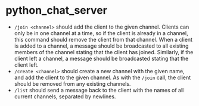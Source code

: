 # python_chat_server


- `/join <channel>` should add the client to the given channel.  Clients can only be in one channel at a time, so if the client is already in a channel, this command should remove the client from that channel. When a client is added to a channel, a message should be broadcasted to all existing members of the channel stating that the client has joined.  Similarly, if the client left a channel, a message should be broadcasted stating that the client left.
- `/create <channel>` should create a new channel with the given name, and add the client to the given channel.  As with the `/join` call, the client should be removed from any existing channels.
- `/list` should send a message back to the client with the names of all current channels, separated by newlines.
